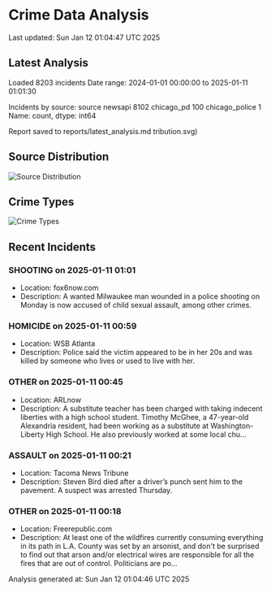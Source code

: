 # Crime Data Analysis
Last updated: Sun Jan 12 01:04:47 UTC 2025

## Latest Analysis

Loaded 8203 incidents
Date range: 2024-01-01 00:00:00 to 2025-01-11 01:01:30

Incidents by source:
source
newsapi           8102
chicago_pd         100
chicago_police       1
Name: count, dtype: int64

Report saved to reports/latest_analysis.md
tribution.svg)

## Source Distribution
![Source Distribution](images/source_distribution.svg)

## Crime Types
![Crime Types](images/crime_types.svg)

## Recent Incidents

### SHOOTING on 2025-01-11 01:01
- Location: fox6now.com
- Description: A wanted Milwaukee man wounded in a police shooting on Monday is now accused of child sexual assault, among other crimes.


### HOMICIDE on 2025-01-11 00:59
- Location: WSB Atlanta
- Description: Police said the victim appeared to be in her 20s and was killed by someone who lives or used to live with her.


### OTHER on 2025-01-11 00:45
- Location: ARLnow
- Description: A substitute teacher has been charged with taking indecent liberties with a high school student. Timothy McGhee, a 47-year-old Alexandria resident, had been working as a substitute at Washington-Liberty High School. He also previously worked at some local chu…


### ASSAULT on 2025-01-11 00:21
- Location: Tacoma News Tribune
- Description: Steven Bird died after a driver’s punch sent him to the pavement. A suspect was arrested Thursday.


### OTHER on 2025-01-11 00:18
- Location: Freerepublic.com
- Description: At least one of the wildfires currently consuming everything in its path in L.A. County was set by an arsonist, and don't be surprised to find out that arson and/or electrical wires are responsible for all the fires that are out of control. Politicians are po…

Analysis generated at: Sun Jan 12 01:04:46 UTC 2025
